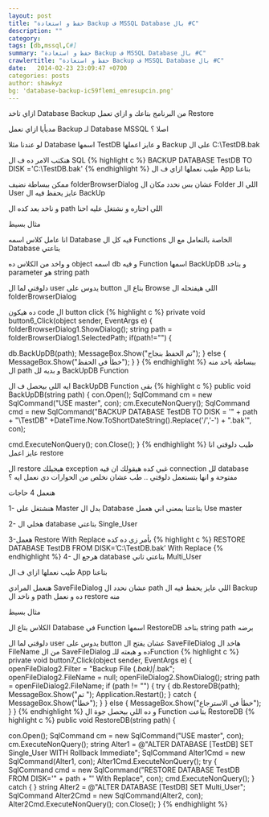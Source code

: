 ```yaml
---
layout: post
title: "حفظ و استعادة Backup ف MSSQL Database بال #C"
description: ""
category: 
tags: [db,mssql,C#]
summary: "حفظ و استعادة Backup ف MSSQL Database بال #C"
crawlertitle: "حفظ و استعادة Backup ف MSSQL Database بال #C"
date:   2014-02-23 23:09:47 +0700
categories: posts
author: shawkyz
bg: 'database-backup-ic59flemi_emresupcin.png'
---
```

ازاي تاخد Database Backup من البرنامج بتاعك و ازاي تعمل Restore

مدبأيا ازاي نعمل Backup لـ Database MSSQL اصلا ؟

لو عندنا مثلا Database اسمها TestDB و عايز اعملها Backup على ال C:\TestDB.bak

هنكتب الامر ده ف ال SQL
{% highlight c %}
BACKUP DATABASE TestDB TO DISK ='C:\TestDB.bak'
{% endhighlight %}
طيب نعملها ازاي ف ال App بتاعنا

ممكن ببساطة نضيف folderBrowserDialog عشان بس نحدد مكان ال Folder اللي الـ User عايز يحفظ فيه ال BackUp

و ناخد بعد كده ال path اللي اختاره و نشتغل عليه احنا

مثال بسيط

انا عامل كلاس اسمه Database فيه كل ال Functions الخاصة بالتعامل مع ال Database بتاعتي

و واخد من الكلاس ده object اسمه db و فيه Function اسمها BackUpDB و بتاخد parameter هو string path

دلوقتي لما ال user يدوس على button بتاع ال Browse اللي هيفتحله ال folderBrowserDialog

ده هيكون code ال button click
{% highlight c %}
private void button6_Click(object sender, EventArgs e)
{
folderBrowserDialog1.ShowDialog();
string path = folderBrowserDialog1.SelectedPath;
if(path!="")
{
 
db.BackUpDB(path);
MessageBox.Show("تم الحفظ بنجاح");
}
else { MessageBox.Show("خطأ في الحفظ"); }
}
{% endhighlight %}
ببساطة باخد منه ال path و بديه لل BackUpDB Function

ايه اللي بيحصل ف ال BackUpDB Function بقى
{% highlight c %}
public void BackUpDB(string path)
{
con.Open();
SqlCommand cm = new SqlCommand("USE master", con);
cm.ExecuteNonQuery();
SqlCommand cmd = new SqlCommand("BACKUP DATABASE TestDB TO DISK = '" + path + "\\TestDB" +DateTime.Now.ToShortDateString().Replace('/','-') + ".bak'", con);
 
cmd.ExecuteNonQuery();
con.Close();
}
{% endhighlight %}
طيب دلوقتي انا عايز اعمل restore

ال restore هيجيلك exception غبي كده هيقولك ان فيه connection لل database مفتوحة و انها بتستعمل دلوقتي .. طب عشان نخلص من الحوارات دي نعمل ايه ؟

هنعمل 4 حاجات

1- هنشتغل على Master بدل ال Database بتاعتنا بمعنى اني هعمل Use master

2- هخلي ال database بتاعتي Single_User

3-هعمل Restore With Replace بأمر زي ده كده
{% highlight c %}
RESTORE DATABASE TestDB FROM DISK=’C:\TestDB.bak’ With Replace
{% endhighlight %}
4- هرجع ال database بتاعتي تاني Multi_User

طيب نعملها ازاي ف ال App بتاعنا

هنعمل المرادي SaveFileDialog عشان نحدد ال path اللي عايز يحفظ فيه ال Backup و ناخد ال path ده و نعمل restore منه

مثال بسيط

الكلاس بتاع ال Database في Function اسمها RestoreDB بتاخد string path برضه

دلوقتي لما ال user يدوس على button عشان يفتح ال SaveFileDialog هاخد ال FileName من ال SaveFileDialog ده و هبعته للـFunction
{% highlight c %}
private void button7_Click(object sender, EventArgs e)
{
openFileDialog2.Filter = "Backup File (*.bak)|*.bak";
openFileDialog2.FileName = null;
openFileDialog2.ShowDialog();
string path = openFileDialog2.FileName;
if (path != "")
{
try
{
db.RestoreDB(path);
MessageBox.Show("تم ");
Application.Restart();
}
catch { MessageBox.Show("خطأ"); }
}
else
{
MessageBox.Show("خطأ في الاسترجاع");
}
}
{% endhighlight %}
و ده اللي بيحصل جوة ال Function بتاعت RestoreDB
{% highlight c %}
public void RestoreDB(string path)
{
 
con.Open();
SqlCommand cm = new SqlCommand("USE master", con);
cm.ExecuteNonQuery();
string Alter1 = @"ALTER DATABASE [TestDB] SET Single_User WITH Rollback Immediate";
SqlCommand Alter1Cmd = new SqlCommand(Alter1, con);
Alter1Cmd.ExecuteNonQuery();
try
{
SqlCommand cmd = new SqlCommand("RESTORE DATABASE TestDB FROM DISK='" + path + "' With Replace", con);
cmd.ExecuteNonQuery();
}
catch { }
string Alter2 = @"ALTER DATABASE [TestDB] SET Multi_User";
SqlCommand Alter2Cmd = new SqlCommand(Alter2, con);
Alter2Cmd.ExecuteNonQuery();
con.Close();
}
{% endhighlight %}